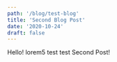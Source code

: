 ```yaml
---
path: '/blog/test-blog'
title: 'Second Blog Post'
date: '2020-10-24'
draft: false
---
```


Hello! lorem5 test test Second Post! 